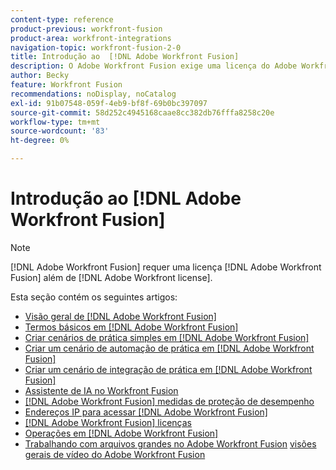 ```yaml
---
content-type: reference
product-previous: workfront-fusion
product-area: workfront-integrations
navigation-topic: workfront-fusion-2-0
title: Introdução ao  [!DNL Adobe Workfront Fusion]
description: O Adobe Workfront Fusion exige uma licença do Adobe Workfront Fusion, além de uma licença do Adobe Workfront.
author: Becky
feature: Workfront Fusion
recommendations: noDisplay, noCatalog
exl-id: 91b07548-059f-4eb9-bf8f-69b0bc397097
source-git-commit: 58d252c4945168caae8cc382db76fffa8258c20e
workflow-type: tm+mt
source-wordcount: '83'
ht-degree: 0%

---
```


# Introdução ao [!DNL Adobe Workfront Fusion]

>[!NOTE]
>
>[!DNL Adobe Workfront Fusion] requer uma licença [!DNL Adobe Workfront Fusion] além de [!DNL Adobe Workfront license].

Esta seção contém os seguintes artigos:

* [Visão geral de [!DNL Adobe Workfront Fusion]](../../workfront-fusion/get-started/workfront-fusion-overview.md)
* [Termos básicos em  [!DNL Adobe Workfront Fusion]](../../workfront-fusion/get-started/basic-terms.md)
* [Criar cenários de prática simples em  [!DNL Adobe Workfront Fusion]](/help/quicksilver/workfront-fusion/get-started/build-practice-scenarios/create-practice-scenarios.md)
* [Criar um cenário de automação de prática em  [!DNL Adobe Workfront Fusion]](../../workfront-fusion/get-started/create-a-practice-automation-scenario.md)
* [Criar um cenário de integração de prática em  [!DNL Adobe Workfront Fusion]](../../workfront-fusion/get-started/create-a-practice-scenario.md)
* [Assistente de IA no Workfront Fusion](/help/quicksilver/workfront-fusion/get-started/fusion-ai-assistant.md)
* [[!DNL Adobe Workfront Fusion] medidas de proteção de desempenho](../../workfront-fusion/get-started/fusion-performance-guardrails.md)
* [Endereços IP para acessar  [!DNL Adobe Workfront Fusion]](../../workfront-fusion/get-started/ip-addresses-for-fusion.md)
* [[!DNL Adobe Workfront Fusion] licenças](../../workfront-fusion/get-started/license-automation-vs-integration.md)
* [Operações em  [!DNL Adobe Workfront Fusion]](../../workfront-fusion/get-started/operations-in-workfront-fusion.md)
* [Trabalhando com arquivos grandes no Adobe Workfront Fusion](../../workfront-fusion/get-started/fusion-large-files.md)
  [visões gerais de vídeo do Adobe Workfront Fusion](/help/quicksilver/workfront-fusion/get-started/fusion-basics-videos.md)
